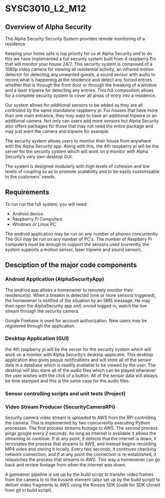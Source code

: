 # SYSC3010_L2_M12

## Overview of Alpha Security
The Alpha Security Security System provides remote monitoring of a residence

Keeping your home safe is top priority for us at Alpha Security and to do this we have implemented a full security system built from 4 raspberry Pis that will monitor your house 24/7. This security system is composed of a 1080p video camera for viewing all residential activity, an infrared motion detector for detecting any unwanted guests, a  sound sensor with audio to record what is happening at the residence and detect any forced entries whether that is through the front door or through the breaking of a window and a laser tripwire for detecting any entries. This full composition allows for a complete security system to cover all areas of entry into a residence.  

Our system allows for additional sensors to be added as they are all controlled by the same standalone raspberry pi. For houses that have more than one main entrance, they may want to have an additional tripwire or an additional camera. Not only can users add more sensors but Alpha Security also offers packages for those that may not need the entire package and may just want the camera and tripwire for example. 

The security system allows users to monitor their house from anywhere with the Alpha Security app. Along with this, the 4th raspberry pi will be the server for the security system which will work on a monitor with Alpha Security’s very own desktop GUI.

The system is designed modularly with high levels of cohesion and low levels of coupling so as to promote scalability and to be easily customizable to the customers' needs.  

## Requirements
To run run the full system, you will need:
- Android device		
- Raspberry Pi Computers	
- Windows or Linux PC		

The android application may be run on any number of phones concurrently.  The GUI may be run on any number of PC's.  The number of Raspbery Pi computers must be enough to support the sensors used (currently, the system supports a motion sensor, laser tripwire and sound sensor).  

## Desciption of the major code components

### Android Application (AlphaSecurityApp)
The andriod app allows a homeowner to remotely monitor their residence(s).  When a breakin is detected (one or more sensors triggered), the homeowner is notified of the situation by an SMS message.  He may then open the AlphaSecurity app and, onced logged in, watch the live stream through the security camera.  

Google Firebase is used for account authorization.  New users may be registered through the application.   

### Desktop Application (GUI)
the 4th raspberry pi will be the server for the security system which will work on a monitor with Alpha Security’s desktop applicatio. This desktop application also gives popup notifications and will store all of the sensor data in a database which is readily available to be viewed by the user. The desktop will also store all of the audio files which can be played whenever the user wishes with the click of a button. All of the sensor data will always be time stamped and this is the same case for the audio files.


### Sensor controlling scripts and unit tests (Project)


### Video Stream Producer (SecurityCameraRPi)

Security camera video stream is uploaded to AWS from the RPi controlling the camera.  This is implemented by two concurrently executing Python processes.  The first process streams footage to AWS.  The second process pings google every 2 seconds.  As long as internet is available it allows the streaming to continue.  If at any point, it detects that the internet is down, it terminates the process that streams to AWS, and instead begins recording MP4 video and storing it locally.  Every two seconds, it continues checking network connection, and if at any point the connection is re-established, it relaunches the process that streams to AWS.  This way a homeowner can go back and review footage from when the internet was down.

A gstreamer pipeline is set up by the build script to transfer video frames from the camera to to the kvssink element (also set up by the build script) to deliver video fragments to AWS using the Kinesis SDK (code for SDK cloned from git in build script).